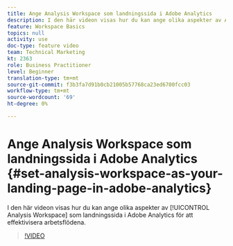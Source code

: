 ```yaml
---
title: Ange Analysis Workspace som landningssida i Adobe Analytics
description: I den här videon visas hur du kan ange olika aspekter av Analysis Workspace som landningssida i Adobe Analytics för att effektivisera arbetsflödena.
feature: Workspace Basics
topics: null
activity: use
doc-type: feature video
team: Technical Marketing
kt: 2363
role: Business Practitioner
level: Beginner
translation-type: tm+mt
source-git-commit: f3b3fa7d91b0cb21005b57768ca23ed6700fcc03
workflow-type: tm+mt
source-wordcount: '69'
ht-degree: 0%

---
```



# Ange Analysis Workspace som landningssida i Adobe Analytics {#set-analysis-workspace-as-your-landing-page-in-adobe-analytics}

I den här videon visas hur du kan ange olika aspekter av [!UICONTROL Analysis Workspace] som landningssida i Adobe Analytics för att effektivisera arbetsflödena.

>[!VIDEO](https://video.tv.adobe.com/v/25459/?quality=12)
